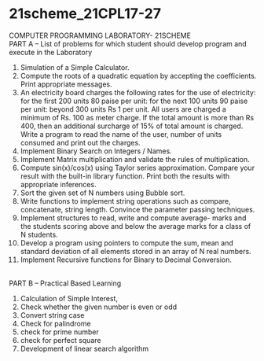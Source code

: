 # 21scheme_21CPL17-27
COMPUTER PROGRAMMING LABORATORY- 21SCHEME<br>
PART A – List of problems for which student should develop program and execute in the Laboratory<br>
<ol>
  <li>Simulation of a Simple Calculator.</li>
  <li>Compute the roots of a quadratic equation by accepting the coefficients. Print appropriate messages.</li>
  <li>An electricity board charges the following rates for the use of electricity: for the first 200 units 80 paise per unit: for the next 100 units 90 paise per unit: beyond 300 units Rs 1 per unit. All users are charged a minimum of Rs. 100 as meter charge. If the total amount is more than Rs 400, then an additional surcharge of 15% of total amount is charged. Write a program to read the name of the user, number of units consumed and print out the charges.</li>
  <li>Implement Binary Search on Integers / Names.</li>
  <li>Implement Matrix multiplication and validate the rules of multiplication.</li>
  <li>Compute sin(x)/cos(x) using Taylor series approximation. Compare your result with the built-in library function. Print both the results with appropriate inferences.</li>
  <li>Sort the given set of N numbers using Bubble sort.</li>
  <li>Write functions to implement string operations such as compare, concatenate, string length. Convince the parameter passing techniques.</li>
  <li>Implement structures to read, write and compute average- marks and the students scoring above and below the average marks for a class of N students.</li>
  <li>Develop a program using pointers to compute the sum, mean and standard deviation of all elements stored in an array of N real numbers.</li>
  <li>Implement Recursive functions for Binary to Decimal Conversion.</li>
</ol><br>
PART B – Practical Based Learning<br>
<ol>
  <li>Calculation of Simple Interest,</li>
   <li>Check whether the given number is even or odd</li>
   <li>Convert string case</li>
   <li>Check for palindrome</li>
   <li>check for prime number</li>
   <li>check for perfect square</li>
  <li>Development of linear search algorithm</li>
</ol>
